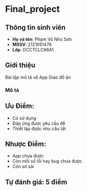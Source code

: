 # Final_project

## Thông tin sinh viên
- **Họ và tên**:  Phạm Võ Như Sơn
- **MSSV**:  2121051476
- **Lớp**:  DCCTCLC66A1
## Giới thiệu
Bài tập mô tả về App Giao đồ ăn 
### Mô tả
## Ưu Điểm:
- Có sử dụng 
- Đáp ứng được yêu cầu đề 
- Thiết lập được nhu cầu tất 
## Nhược Điểm:
- App chưa được 
- Còn mỗi số lỗi hay bug chưa được 
- Còn sơ sài 
## Tự đánh giá: 5 điểm

